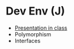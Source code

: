 # Dev Env (J)

- [Presentation in class](https://docs.google.com/presentation/d/1Pa6xYaJHoctOYFQVqW9GKpLDZDkEzVxLPCEsFrou0a4/edit?usp=sharing)
- Polymorphism
- Interfaces